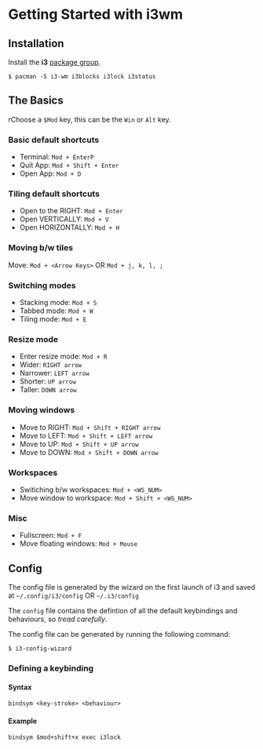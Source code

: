 Getting Started with i3wm
==========================

Installation
-------------
Install the **i3** [package group](https://www.archlinux.org/groups/x86_64/i3/).  
```
$ pacman -S i3-wm i3blocks i3lock i3status
```
The Basics
-----------
rChoose a `$Mod` key, this can be the `Win` or `Alt` key.

### Basic default shortcuts
- Terminal: `Mod + EnterP`
- Quit App: `Mod + Shift + Enter`
- Open App: `Mod + D`

### Tiling default shortcuts
- Open to the RIGHT: `Mod + Enter`
- Open VERTICALLY: `Mod + V`
- Open HORIZONTALLY: `Mod + H`

### Moving b/w tiles
Move: `Mod + <Arrow Keys>` OR `Mod + j, k, l, ;`

### Switching modes
- Stacking mode: `Mod + S`
- Tabbed mode: `Mod + W`
- Tiling mode: `Mod + E`

### Resize mode
- Enter resize mode: `Mod + R`
- Wider: `RIGHT arrow`
- Narrower: `LEFT arrow`
- Shorter: `UP arrow`
- Taller: `DOWN arrow`

### Moving windows
- Move to RIGHT: `Mod + Shift + RIGHT arrow`
- Move to LEFT: `Mod + Shift + LEFT arrow`
- Move to UP: `Mod + Shift + UP arrow`
- Move to DOWN: `Mod + Shift + DOWN arrow`

### Workspaces
- Switiching b/w workspaces: `Mod + <WS_NUM>`
- Move window to workspace: `Mod + Shift + <WS_NUM>`

### Misc
- Fullscreen: `Mod + F`
- Move floating windows: `Mod + Mouse`

Config
-------
The config file is generated by the wizard on the first launch of i3 and saved at `~/.config/i3/config` OR `~/.i3/config`

The `config` file contains the defintion of all the default keybindings and behaviours, so _tread carefully_.

The config file can be generated by running the following command:
```
$ i3-config-wizard
```

### Defining a keybinding

#### Syntax
`bindsym <key-stroke> <behaviour>`

#### Example
`bindsym $mod+shift+x exec i3lock`